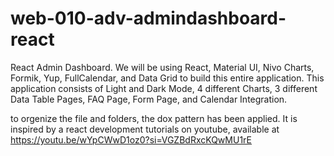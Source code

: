 # web-010-adv-admindashboard-react

React Admin Dashboard. We will be using React, Material UI, Nivo Charts, Formik, Yup, FullCalendar, and Data Grid to build this entire application. This application consists of Light and Dark Mode, 4 different Charts, 3 different Data Table Pages, FAQ Page, Form Page, and Calendar Integration.

to orgenize the file and folders, the dox pattern has been applied.
It is inspired by a react development tutorials on youtube, available at https://youtu.be/wYpCWwD1oz0?si=VGZBdRxcKQwMU1rE
